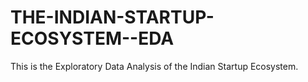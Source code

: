 # THE-INDIAN-STARTUP-ECOSYSTEM--EDA
This is the Exploratory Data Analysis of the Indian Startup Ecosystem.
